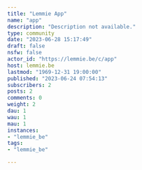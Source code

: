 ```yaml
---
title: "Lemmie App" 
name: "app"
description: "Description not available."
type: community
date: "2023-06-28 15:17:49"
draft: false
nsfw: false
actor_id: "https://lemmie.be/c/app"
host: lemmie.be
lastmod: "1969-12-31 19:00:00"
published: "2023-06-24 07:54:13"
subscribers: 2
posts: 2
comments: 0
weight: 2
dau: 1
wau: 1
mau: 1
instances:
- "lemmie_be"
tags: 
- "lemmie_be"

---
```

